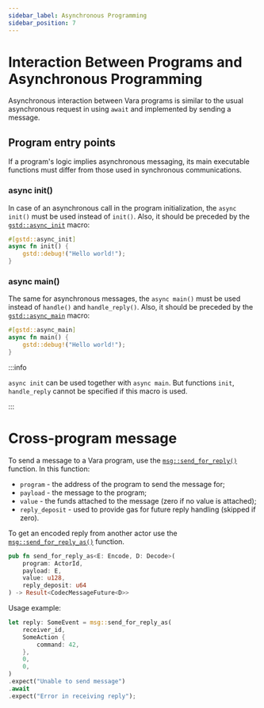 ```yaml
---
sidebar_label: Asynchronous Programming
sidebar_position: 7
---
```


# Interaction Between Programs and Asynchronous Programming

Asynchronous interaction between Vara programs is similar to the usual asynchronous request in using `await` and implemented by sending a message.

## Program entry points

If a program's logic implies asynchronous messaging, its main executable functions must differ from those used in synchronous communications.

### async init()

In case of an asynchronous call in the program initialization, the `async init()` must be used instead of `init()`. Also, it should be preceded by the [`gstd::async_init`](https://docs.gear.rs/gstd/attr.async_init.html) macro:

```rust
#[gstd::async_init]
async fn init() {
    gstd::debug!("Hello world!");
}
```

### async main()

The same for asynchronous messages, the `async main()` must be used instead of `handle()` and `handle_reply()`. Also, it should be preceded by the [`gstd::async_main`](https://docs.gear.rs/gstd/attr.async_main.html) macro:

```rust
#[gstd::async_main]
async fn main() {
    gstd::debug!("Hello world!");
}
```

:::info

`async init` сan be used together with `async main`. But functions `init`, `handle_reply` cannot be specified if this macro is used.

:::

# Cross-program message

To send a message to a Vara program, use the [`msg::send_for_reply()`](https://docs.gear.rs/gstd/msg/fn.send_for_reply.html) function. In this function:

- `program` - the address of the program to send the message for;
- `payload` - the message to the program;
- `value` - the funds attached to the message (zero if no value is attached);
- `reply_deposit` - used to provide gas for future reply handling (skipped if zero).

To get an encoded reply from another actor use the [`msg::send_for_reply_as()`](https://docs.gear.rs/gstd/msg/fn.send_for_reply_as.html) function.

```rust
pub fn send_for_reply_as<E: Encode, D: Decode>(
    program: ActorId,
    payload: E,
    value: u128,
    reply_deposit: u64
) -> Result<CodecMessageFuture<D>>
```

Usage example:

```rust
let reply: SomeEvent = msg::send_for_reply_as(
    receiver_id,
    SomeAction {
        command: 42,
    },
    0,
    0,
)
.expect("Unable to send message")
.await
.expect("Error in receiving reply");
```
